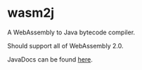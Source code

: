 # wasm2j

A WebAssembly to Java bytecode compiler.

Should support all of WebAssembly 2.0.

JavaDocs can be found [here](https://eutro.github.io/wasm2j/index.html).
